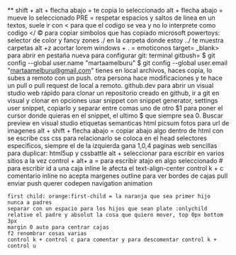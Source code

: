 
   ** <!-- atajos -->
    shift + alt + flecha abajo = te copia lo seleccionado
    alt + flecha abajo = mueve lo seleccionado
    PRE = respetar espacios y saltos de linea en un textos, suele ir con <code></code>
    &lt; para que el codigo se vea y no lo interprete como codigo &lt;/
    &copy; para copiar simbolos que has copiado
    microsoft powertoys: selector de color y fancy zones
    ./ en la carpeta donde estoy
    ../ te muestra carpetas
    alt +z acortar lorem
    windows + . = emoticonos
    target= _blank> para abrir en pestaña nueva
    para configurar git: terminal gitbush= 
    $ git config --global user.name "martaamelburu"
    $ git config --global user.email "martaamelburu@gmail.com"
    tienes en local archivos, haces copia, lo subes a remoto con un push. otra persona hace modificaciones
    y te hace un pull o pull request de local a remoto.
    github.dev para abrir un visual studio web rápido
    para clonar un repositorio creado en github, ir a git en visual y clonar en opciones
    usar snippet con snippet generator, settings user snippet, copiarlo y separar entre comas uno de otro
    $1 para poner el cursor donde quieras en el snippet, el ultimo $ que siempre sea 0.
    Buscar preview en visual studio
    etiquetas semanticas html
    picsum fotos para url de imagenes
    alt + shift + flecha abajo = copiar abajo algo
    dentro de html con <style> </style> se escribe css
    css para relacionarlo se coloca en el head
    selectores especificos, siempre el de la izquierda gana 1,0,4
    paginas web sencillas para duplicar: html5up y cssbattle
    alt + seleccionar para escribir en varios sitios a la vez
    control + alt+ a = para escribir atajo en algo seleccionado
    # para escribir id
    a una caja inline le afecta el text-align-center
    control k + c comentario
    inline no acepta margenes
    outline para ver bordes de cajas
    pull enviar push querer
    codepen navigation animation

    first child: orange:first-child = la naranja que sea primer hijo
    nunca a padres
    separar con un espacio para los hijos que sean plate :onlychild
    relative el padre y absolut la cosa que quiero mover, top 0px bottom 3px
    margin 0 auto para centrar cajas
    f2 renombrar cosas varias
    control k + control c para comentar y para descomentar control k + control u